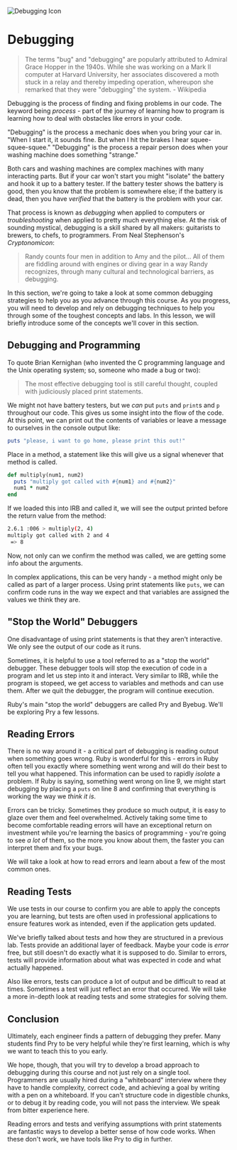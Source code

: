 ![Debugging Icon](https://curriculum-content.s3.amazonaws.com/module-1/practice-debugging/Image_113_Code%20Debugging.png)

# Debugging

> The terms "bug" and "debugging" are popularly
> attributed to Admiral Grace Hopper in the 1940s.
> While she was working on a Mark II computer at
> Harvard University, her associates discovered a
> moth stuck in a relay and thereby impeding operation,
> whereupon she remarked that they were "debugging"
> the system. - Wikipedia

Debugging is the process of finding and fixing problems
in our code. The keyword being _process_ - part of the journey
of learning how to program is learning how to deal with
obstacles like errors in your code.

"Debugging" is the process a mechanic does when you bring your
car in. "When I start it, it sounds fine. But when I hit the
brakes I hear squee-squee-squee." "Debugging" is the process
a repair person does when your washing machine does something
"strange."

Both cars and washing machines are complex machines with many interacting parts.
But if your car won't start you might "isolate" the battery and hook it up to a
battery tester. If the battery tester shows the battery is good, then you know
that the problem is somewhere else; if the battery is dead, then you have
_verified_ that the battery is the problem with your car.

That process is known as _debugging_ when applied to computers or
_troubleshooting_ when applied to pretty much everything else. At the risk of
sounding mystical, debugging is a skill shared by all makers: guitarists to
brewers, to chefs, to programmers. From Neal Stephenson's _Cryptonomicon_:

> Randy counts four men in addition to Amy and the pilot...  All of them are
> fiddling around with engines or diving gear in a way Randy recognizes,
> through many cultural and technological barriers, as debugging.

In this section, we're going to take a look at some common debugging strategies
to help you as you advance through this course. As you progress, you will need
to develop and rely on debugging techniques to help you through some of the
toughest concepts and labs. In this lesson, we will briefly introduce some of
the concepts we'll cover in this section.

## Debugging and Programming

To quote Brian Kernighan (who invented the C programming language and the
Unix operating system; so, someone who made a bug or two):

> The most effective debugging tool is still careful thought, coupled with
> judiciously placed print statements.

We might not have battery testers, but we _can_ put `puts` and `print`s and `p`
throughout our code. This gives us some insight into the flow of the code. At this
point, we can print out the contents of variables or leave a message to
ourselves in the console output like:

```ruby
puts "please, i want to go home, please print this out!"
```

Place in a method, a statement like this will give us a signal whenever that
method is called.

```rb
def multiply(num1, num2)
  puts "multiply got called with #{num1} and #{num2}"
  num1 * num2
end
```

If we loaded this into IRB and called it, we will see the output printed before
the return value from the method:

```sh
2.6.1 :006 > multiply(2, 4)
multiply got called with 2 and 4
 => 8
```

Now, not only can we confirm the method was called, we are getting some info
about the arguments.

In complex applications, this can be very handy - a method might only be called
as part of a larger process. Using print statements like `puts`, we can confirm
code runs in the way we expect and that variables are assigned the values we
think they are.

## "Stop the World" Debuggers

One disadvantage of using print statements is that they aren't interactive. We
only see the output of our code as it runs.

Sometimes, it is helpful to use a tool referred to as a "stop the world"
debugger. These debugger tools will stop the execution of code in a program and
let us step into it and interact. Very similar to IRB, while the program is
stopeed, we get access to variables and methods and can use them. After we quit
the debugger, the program will continue execution.

Ruby's main "stop the world" debuggers are called Pry and Byebug. We'll be
exploring Pry a few lessons.

## Reading Errors

There is no way around it - a critical part of debugging is reading output when
something goes wrong. Ruby is wonderful for this - errors in Ruby often tell you
exactly where something went wrong and will do their best to tell you what
happened. This information can be used to rapidly _isolate_ a problem. If Ruby
is saying, something went wrong on line 9, we might start debugging by placing a
`puts` on line 8 and confirming that everything is working the way we _think it
is_.

Errors can be tricky. Sometimes they produce so much output, it is easy to glaze
over them and feel overwhelmed. Actively taking some time to become comfortable
reading errors will have an exceptional return on investment while you're
learning the basics of programming - you're going to see _a lot_ of them, so the
more you know about them, the faster you can interpret them and fix your bugs.

We will take a look at how to read errors and learn about a few of the most
common ones.

## Reading Tests

We use tests in our course to confirm you are able to apply the concepts you are
learning, but tests are often used in professional applications to ensure
features work as intended, even if the application gets updated.

We've briefly talked about tests and how they are structured in a previous lab.
Tests provide an additional layer of feedback. Maybe your code is _error_ free,
but still doesn't do exactly what it is supposed to do. Similar to errors, tests
will provide information about what was expected in code and what actually
happened.

Also like errors, tests can produce a lot of output and be difficult to read at
times. Sometimes a test will just reflect an error that occurred. We will take
a more in-depth look at reading tests and some strategies for solving them.

## Conclusion

Ultimately, each engineer finds a pattern of debugging they prefer. Many
students find Pry to be very helpful while they're first learning, which is why
we want to teach this to you early.

We hope, though, that you will try to develop a broad approach to debugging
during this course and not just rely on a single tool. Programmers are usually
hired during a "whiteboard" interview where they have to handle complexity,
correct code, and achieving a goal by writing with a pen on a whiteboard. If you
can't structure code in digestible chunks, or to debug it by reading code, you
will not pass the interview. We speak from bitter experience here.

Reading errors and tests and verifying assumptions with print statements are
fantastic ways to develop a better sense of how code works. When these don't
work, we have tools like Pry to dig in further.